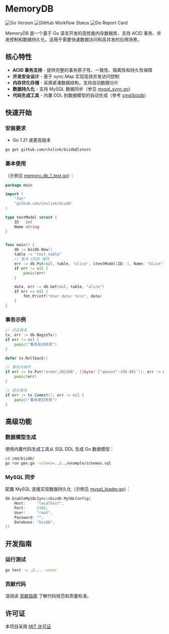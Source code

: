 # MemoryDB

![Go Version](https://img.shields.io/badge/go-1.21%2B-blue)
![GitHub Workflow Status](https://img.shields.io/github/actions/workflow/status/chslink/bizdb/ci.yml)
![Go Report Card](https://goreportcard.com/badge/github.com/chslink/bizdb)

MemoryDB 是一个基于 Go 语言开发的高性能内存数据库，支持 ACID 事务、并发控制和数据持久化。适用于需要快速数据访问和高并发的应用场景。

## 核心特性

- **ACID 事务支持** - 提供完整的事务原子性、一致性、隔离性和持久性保障
- **并发安全设计** - 基于 sync.Map 实现高效并发访问控制
- **内存优化存储** - 采用紧凑数据结构，支持自动数据分片
- **数据持久化** - 支持 MySQL 数据同步（参见 [mysql_sync.go](mysql_sync.go)）
- **代码生成工具** - 内置 DDL 到数据模型的自动生成（参考 [cmd/bizdb](cmd/bizdb)）

## 快速开始

### 安装要求

- Go 1.21 或更高版本

```sh
go get github.com/chslink/bizdb@latest
```

### 基本使用
（示例见 [memory_db_1_test.go](memory_db_1_test.go)）：
```go
package main

import (
	"fmt"
	"github.com/chslink/bizdb"
)

type testModel struct {
	ID   int
	Name string
}


func main() {
	db := bizdb.New()
	table := "test_table"
	// 基本 CRUD 操作
	err := db.Put(nil, table, "alice", &testModel{ID: 1, Name: "Alice"})
	if err != nil {
		panic(err)
	}

	data, err := db.Get(nil, table, "alice")
	if err == nil {
		fmt.Printf("User data: %s\n", data)
	}
}
```

### 事务示例

```go
// 开启事务
tx, err := db.BeginTx()
if err != nil {
	panic("事务启动失败")
}

defer tx.Rollback()

// 事务内操作
if err := tx.Put("order:202308", []byte(`{"amount":199.99}`)); err != nil {
	panic(err)
}

// 提交事务
if err := tx.Commit(); err != nil {
	panic("事务提交失败")
}
```

## 高级功能

### 数据模型生成

使用内置代码生成工具从 SQL DDL 生成 Go 数据模型：

```sh
cd cmd/bizdb/
go run gen.go -schema=../../example/schemas.sql
```

### MySQL 同步

配置 MySQL 连接实现数据持久化（示例见 [mysql_loader.go](mysql_loader.go)）：

```go
db.EnableMySQLSync(&bizdb.MySQLConfig{
	Host:     "localhost",
	Port:     3306,
	User:     "root",
	Password: "",
	Database: "bizdb",
})
```

## 开发指南

### 运行测试

```sh
go test -v ./... -cover
```

### 贡献代码

请阅读 [贡献指南](CONTRIBUTING.md) 了解代码规范和质量标准。

## 许可证

本项目采用 [MIT 许可证](LICENSE)